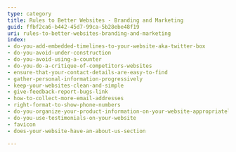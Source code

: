 ```yaml
---
type: category
title: Rules to Better Websites - Branding and Marketing
guid: ffbf2ca6-b442-45d7-99ca-5b28ebe48f19
uri: rules-to-better-websites-branding-and-marketing
index:
- do-you-add-embedded-timelines-to-your-website-aka-twitter-box
- do-you-avoid-under-construction
- do-you-avoid-using-a-counter
- do-you-do-a-critique-of-competitors-websites
- ensure-that-your-contact-details-are-easy-to-find
- gather-personal-information-progressively
- keep-your-websites-clean-and-simple
- give-feedback-report-bugs-link
- how-to-collect-more-email-addresses
- right-format-to-show-phone-numbers
- do-you-organize-your-product-information-on-your-website-appropriately
- do-you-use-testimonials-on-your-website
- favicon
- does-your-website-have-an-about-us-section

---
```

 

